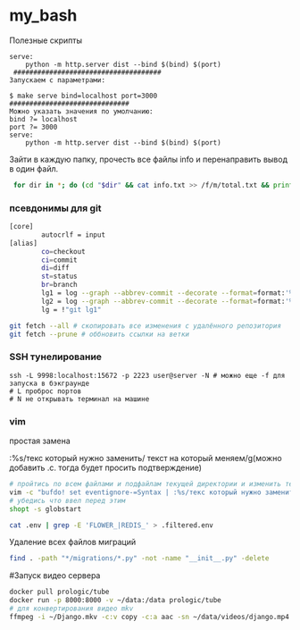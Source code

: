 # my_bash
Полезные скрипты

```make
serve:
	python -m http.server dist --bind $(bind) $(port)
 #####################################
Запускаем с параметрами:

$ make serve bind=localhost port=3000
##############################
Можно указать значения по умолчанию:
bind ?= localhost
port ?= 3000
serve:
	python -m http.server dist --bind $(bind) $(port)
```


Зайти в каждую папку, прочесть все файлы info и перенаправить вывод в один файл.

```sh
 for dir in *; do (cd "$dir" && cat info.txt >> /f/m/total.txt && printf "\n-----" >> /f/m/total.txt); done
 ```

### псевдонимы для git

```bash
[core]
        autocrlf = input
[alias]
        co=checkout
        ci=commit
        di=diff
        st=status
        br=branch
        lg1 = log --graph --abbrev-commit --decorate --format=format:'%C(bold blue)%h%C(reset) - %C(bold green)(%ar)%C(reset) %C(white)%s%C(reset) %C(dim white)- %an%C(reset)%C(bold yellow)%d%C(reset)' --all
        lg2 = log --graph --abbrev-commit --decorate --format=format:'%C(bold blue)%h%C(reset) - %C(bold cyan)%aD%C(reset) %C(bold green)(%ar)%C(reset)%C(bold yellow)%d%C(reset)%n''          %C(white)%s%C(reset) %C(dim white)- %an%C(reset)' --all
        lg = !"git lg1"
```

```bash
git fetch --all # скопировать все изменения с удалённого репозитория
git fetch --prune # оббновить ссылки на ветки
```

 ### SSH тунелирование
```ssh
ssh -L 9998:localhost:15672 -p 2223 user@server -N # можно еще -f для запуска в бэкграунде
# L проброс портов
# N не открывать терминал на машине
```
### vim

простая замена

:%s/текс который нужно заменить/ текст на который меняем/g(можно добавить .с. тогда будет просить подтверждение)

```sh
# пройтись по всем файлами и подфайлам текущей директории и изменить текст в файлах *.py
vim -c "bufdo! set eventignore-=Syntax | :%s/текс который нужно заменить/ текст на который меняем/gce" **/*.py# e для игнорирования ошибок
# убедись что ввел перед этим
shopt -s globstart
```

```sh
cat .env | grep -E 'FLOWER_|REDIS_' > .filtered.env
```

Удаление всех файлов миграций
```sh
find . -path "*/migrations/*.py" -not -name "__init__.py" -delete
```

#Запуск видео сервера
```sh
docker pull prologic/tube
docker run -p 8000:8000 -v ~/data:/data prologic/tube
# для конвертирования видео mkv
ffmpeg -i ~/Django.mkv -c:v copy -c:a aac -sn ~/data/videos/django.mp4

```
